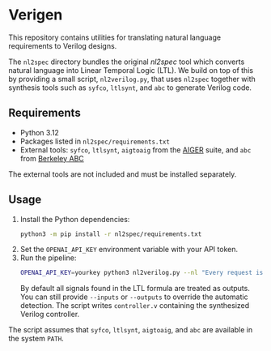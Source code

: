 # Verigen

This repository contains utilities for translating natural language requirements to Verilog designs.

The `nl2spec` directory bundles the original *nl2spec* tool which converts natural language into Linear Temporal Logic (LTL).  We build on top of this by providing a small script, `nl2verilog.py`, that uses `nl2spec` together with synthesis tools such as `syfco`, `ltlsynt`, and `abc` to generate Verilog code.

## Requirements
- Python 3.12
- Packages listed in `nl2spec/requirements.txt`
- External tools: `syfco`, `ltlsynt`, `aigtoaig` from the [AIGER](https://github.com/arminbiere/aiger) suite, and `abc` from [Berkeley ABC](https://github.com/berkeley-abc/abc)

The external tools are not included and must be installed separately.

## Usage
1. Install the Python dependencies:
   ```bash
   python3 -m pip install -r nl2spec/requirements.txt
   ```
2. Set the `OPENAI_API_KEY` environment variable with your API token.
3. Run the pipeline:
   ```bash
   OPENAI_API_KEY=yourkey python3 nl2verilog.py --nl "Every request is eventually granted"
   ```
   By default all signals found in the LTL formula are treated as outputs.  You
   can still provide `--inputs` or `--outputs` to override the automatic
   detection.  The script writes `controller.v` containing the synthesized
   Verilog controller.

The script assumes that `syfco`, `ltlsynt`, `aigtoaig`, and `abc` are available in the system `PATH`.
